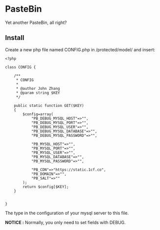 # PasteBin
Yet another PasteBin, all right?

## Install
Create a new php file named CONFIG.php in /protected/model/ and insert:
```
<?php

class CONFIG {
	
	/**
	 * CONFIG
	 *
	 * @author John Zhang
	 * @param string $KEY
	 */

	public static function GET($KEY)
	{
		$config=array(
			"PB_DEBUG_MYSQL_HOST"=>"",
			"PB_DEBUG_MYSQL_PORT"=>"",
			"PB_DEBUG_MYSQL_USER"=>"",
			"PB_DEBUG_MYSQL_DATABASE"=>"",
			"PB_DEBUG_MYSQL_PASSWORD"=>"",

			"PB_MYSQL_HOST"=>"",
			"PB_MYSQL_PORT"=>"",
			"PB_MYSQL_USER"=>"",
			"PB_MYSQL_DATABASE"=>"",
			"PB_MYSQL_PASSWORD"=>"",

			"PB_CDN"=>"https://static.1cf.co",
			"PB_DOMAIN"=>"",
			"PB_SALT"=>""
		);
		return $config[$KEY];
	}
	

}

```

The type in the configuration of your mysql server to this file.

**NOTICE :** Normally, you only need to set fields with DEBUG.